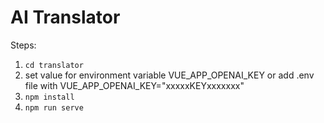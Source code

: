 # AI Translator
Steps:
1. `cd translator`
2. set value for environment variable VUE_APP_OPENAI_KEY or add .env file with VUE_APP_OPENAI_KEY="xxxxxKEYxxxxxxx"
2. `npm install`
3. `npm run serve`

